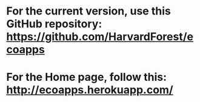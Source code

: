 # For the current version, use this GitHub repository: https://github.com/HarvardForest/ecoapps

# For the Home page, follow this: http://ecoapps.herokuapp.com/
